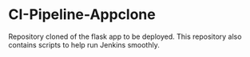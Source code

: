 # CI-Pipeline-Appclone
Repository cloned of the flask app to be deployed. This repository also contains scripts to help run Jenkins smoothly.
